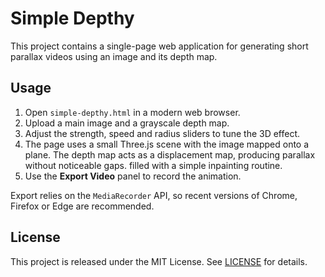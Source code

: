# Simple Depthy

This project contains a single-page web application for generating short parallax videos using an image and its depth map.

## Usage

1. Open `simple-depthy.html` in a modern web browser.
2. Upload a main image and a grayscale depth map.
3. Adjust the strength, speed and radius sliders to tune the 3D effect.
4. The page uses a small Three.js scene with the image mapped onto a plane.
   The depth map acts as a displacement map, producing parallax without
   noticeable gaps.
   filled with a simple inpainting routine.
5. Use the **Export Video** panel to record the animation.

Export relies on the `MediaRecorder` API, so recent versions of Chrome, Firefox or Edge are recommended.

## License

This project is released under the MIT License. See [LICENSE](LICENSE) for details.
